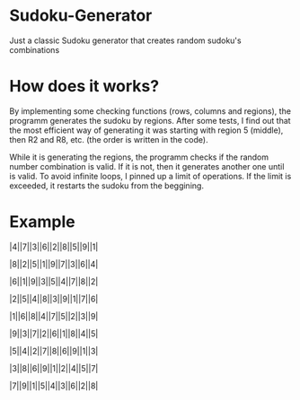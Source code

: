 # Sudoku-Generator

Just a classic Sudoku generator that creates random sudoku's combinations

# How does it works?
By implementing some checking functions (rows, columns and regions), the programm generates the sudoku by regions. After some tests, I find out that the most efficient way of generating it was starting with region 5 (middle), then R2 and R8, etc. (the order is written in the code). 

While it is generating the regions, the programm checks if the random number combination is valid. If it is not, then it generates another one until is valid. To avoid infinite loops, I pinned up a limit of operations. If the limit is exceeded, it restarts the sudoku from the beggining.

# Example

|4||7||3||6||2||8||5||9||1|

|8||2||5||1||9||7||3||6||4|

|6||1||9||3||5||4||7||8||2|

|2||5||4||8||3||9||1||7||6|

|1||6||8||4||7||5||2||3||9|

|9||3||7||2||6||1||8||4||5|

|5||4||2||7||8||6||9||1||3|

|3||8||6||9||1||2||4||5||7|

|7||9||1||5||4||3||6||2||8|
